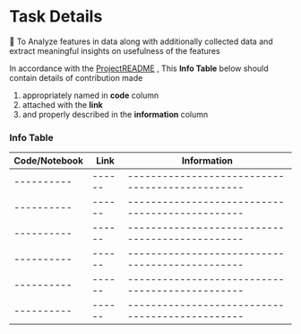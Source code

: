 # Task Details
:rocket: To Analyze features in data along with additionally collected data and extract meaningful insights on usefulness of the features

In accordance with the [ProjectREADME](../../../README.md#folder-overview) , This **Info Table** below should contain details of contribution made 

1. appropriately named in **code** column 
2. attached with the **link** 
3. and properly described in the **information** column


### Info Table 

|Code/Notebook |Link|  Information |
|----------|------|-----------------------------------------------|
|----------|------|-----------------------------------------------|
|----------|------|-----------------------------------------------|
|----------|------|-----------------------------------------------|
|----------|------|-----------------------------------------------|
|----------|------|-----------------------------------------------|
|----------|------|-----------------------------------------------|